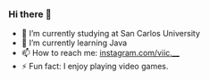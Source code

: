 ### Hi there 👋

- 🔭 I’m currently studying at San Carlos University
- 🌱 I’m currently learning Java
- 📫 How to reach me: [instagram.com/viic.__](https://www.instagram.com/viic.__/?hl=es-la)
- ⚡ Fun fact: I enjoy playing video games.

